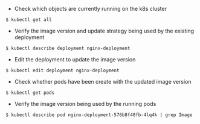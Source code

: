 - Check which objects are currently running on the k8s cluster
```
$ kubectl get all
```

- Verify the image version and update strategy being used by the existing deployment
```
$ kubectl describe deployment nginx-deployment
```

- Edit the deployment to update the image version
```
$ kubectl edit deployment nginx-deployment
```

- Check whether pods have been create with the updated image version
```
$ kubectl get pods
```

- Verify the image version being used by the running pods
```
$ kubectl describe pod nginx-deployment-576b8f48fb-4lq4k | grep Image
```